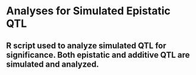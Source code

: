 # Analyses for Simulated Epistatic QTL

## R script used to analyze simulated QTL for significance. Both epistatic and additive QTL are simulated and analyzed.